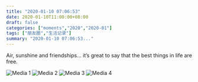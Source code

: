 ```yaml
---
title: "2020-01-10 07:06:53"
date: 2020-01-10T11:00:00+08:00
draft: false
categories: ["moments","2020","2020-01"]
tags: ["朋友圈","生活记录"]
summary: "2020-01-10 07:06:53..."
---
```


Air, sunshine and friendships... it’s great to say that the best things in life are free.

![Media 1](/Moments/photos/2020-01-10/202001100706530.jpg)
![Media 2](/Moments/photos/2020-01-10/202001100706531.jpg)
![Media 3](/Moments/photos/2020-01-10/202001100706532.jpg)
![Media 4](/Moments/photos/2020-01-10/202001100706533.jpg)

